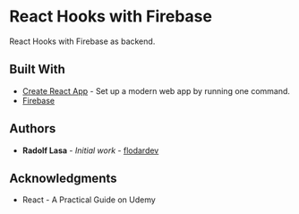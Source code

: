 # React Hooks with Firebase

React Hooks with Firebase as backend.

## Built With

* [Create React App](https://create-react-app.dev/) - Set up a modern web app by running one command.
* [Firebase](https://firebase.google.com/)

## Authors

* **Radolf Lasa** - *Initial work* - [flodardev](https://github.com/flodardev)

## Acknowledgments

* React - A Practical Guide on Udemy
